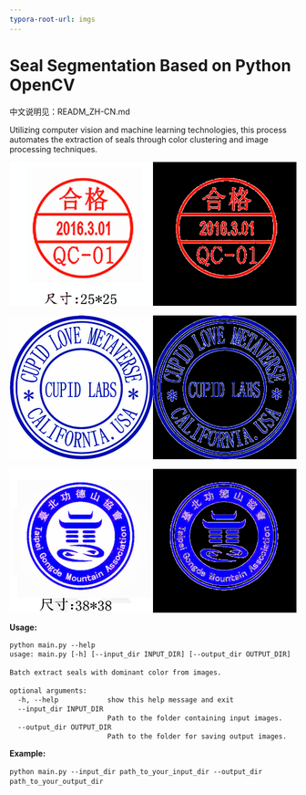 ```yaml
---
typora-root-url: imgs
---
```


# Seal Segmentation Based on Python OpenCV

中文说明见：READM_ZH-CN.md

Utilizing computer vision and machine learning technologies, this process automates the extraction of seals through color clustering and image processing techniques.



![](imgs/result_01.png)

![](imgs/result_02.png)

![](imgs/result_03.png)



**Usage:**

```
python main.py --help
usage: main.py [-h] [--input_dir INPUT_DIR] [--output_dir OUTPUT_DIR]

Batch extract seals with dominant color from images.

optional arguments:
  -h, --help            show this help message and exit
  --input_dir INPUT_DIR
                        Path to the folder containing input images.
  --output_dir OUTPUT_DIR
                        Path to the folder for saving output images.
```

**Example:**

`python main.py --input_dir path_to_your_input_dir --output_dir path_to_your_output_dir`
